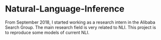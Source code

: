# Natural-Language-Inference
From September 2018, I started working as a research intern in the Alibaba Search Group. The main research field is very related to NLI. This project is to reproduce some models of current NLI.
